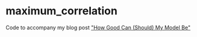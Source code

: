 # maximum_correlation
Code to accompany my blog post ["How Good Can (Should) My Model Be"](https://practicalcheminformatics.blogspot.com/2019/07/how-good-could-should-my-models-be.html)
